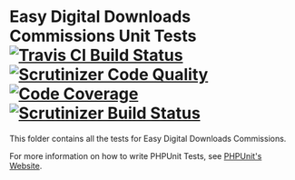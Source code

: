 # Easy Digital Downloads Commissions Unit Tests [![Travis CI Build Status](https://secure.travis-ci.org/easydigitaldownloads/EDD-Commissions.png?branch=master)](https://travis-ci.org/easydigitaldownloads/EDD-Commissions)[![Scrutinizer Code Quality](https://scrutinizer-ci.com/g/easydigitaldownloads/EDD-Commissions/badges/quality-score.png?b=master)](https://scrutinizer-ci.com/g/easydigitaldownloads/EDD-Commissions/?branch=master)[![Code Coverage](https://scrutinizer-ci.com/g/easydigitaldownloads/EDD-Commissions/badges/coverage.png?b=master)](https://scrutinizer-ci.com/g/easydigitaldownloads/EDD-Commissions/?branch=master)[![Scrutinizer Build Status](https://scrutinizer-ci.com/g/easydigitaldownloads/EDD-Commissions/badges/build.png?b=master)](https://scrutinizer-ci.com/g/easydigitaldownloads/EDD-Commissions/build-status/master) #


This folder contains all the tests for Easy Digital Downloads Commissions.

For more information on how to write PHPUnit Tests, see [PHPUnit's Website](http://www.phpunit.de/manual/3.6/en/writing-tests-for-phpunit.html).
